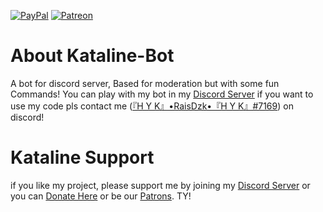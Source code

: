   [![PayPal](https://img.shields.io/badge/paypal-donate-yellow.svg)](https://www.paypal.com/cgi-bin/webscr?cmd=_donations&business=raisdzakidziluwlah@gmail.com&lc=US&item_name=KatalineDonateSupport&nonote=0&cn=&currencycode=USD&bn=PP-DonationsBF:btn_donateCCLG.gif:NonHosted)   [![Patreon](https://img.shields.io/badge/Patreon-Patrons-red)](https://www.patreon.com/itzrais)

# About Kataline-Bot
A bot for discord server, Based for moderation but with some fun Commands!
You can play with my bot in my [Discord Server](https://discord.com/pk5ZqgCUeF)
if you want to use my code pls contact me ([『H Y K』•RaisDzk•『H Y K』#7169](https://discord.com/channels/@me/695083166641422379)) on discord!

# Kataline Support
if you like my project, please support me by joining my [Discord Server](https://discord.com/pk5ZqgCUeF) or you can [Donate Here](https://www.paypal.com/cgi-bin/webscr?cmd=_donations&business=raisdzakidziluwlah@gmail.com&lc=US&item_name=KatalineDonateSupport&nonote=0&cn=&currencycode=USD&bn=PP-DonationsBF:btn_donateCCLG.gif:NonHosted) or be our [Patrons](https://www.patreon.com/itzrais). TY!
